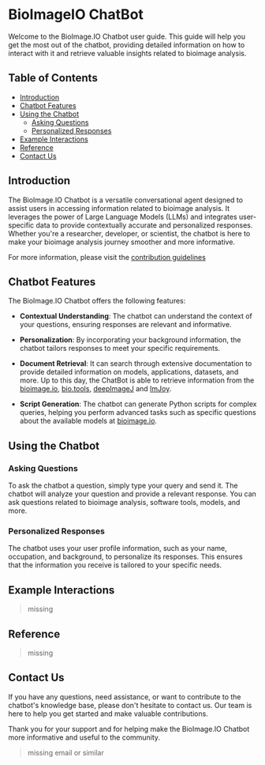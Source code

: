 # BioImageIO ChatBot
Welcome to the BioImage.IO Chatbot user guide. This guide will help you get the most out of the chatbot, providing detailed information on how to interact with it and retrieve valuable insights related to bioimage analysis.

## Table of Contents
- [Introduction](#introduction)
- [Chatbot Features](#chatbot-features)
- [Using the Chatbot](#using-the-chatbot)
  - [Asking Questions](#asking-questions)
  - [Personalized Responses](#personalized-responses)
- [Example Interactions](#example-interactions)
- [Reference](#reference)
- [Contact Us](#contact-us)

## Introduction
The BioImage.IO Chatbot is a versatile conversational agent designed to assist users in accessing information related to bioimage analysis. It leverages the power of Large Language Models (LLMs) and integrates user-specific data to provide contextually accurate and personalized responses. Whether you're a researcher, developer, or scientist, the chatbot is here to make your bioimage analysis journey smoother and more informative.

For more information, please visit the [contribution guidelines](CONTRIBUTING.md)

## Chatbot Features
The BioImage.IO Chatbot offers the following features:

* **Contextual Understanding**: The chatbot can understand the context of your questions, ensuring responses are relevant and informative.

* **Personalization**: By incorporating your background information, the chatbot tailors responses to meet your specific requirements.

* **Document Retrieval**: It can search through extensive documentation to provide detailed information on models, applications, datasets, and more. Up to this day, the ChatBot is able to retrieve information from the [bioimage.io](https://bioimage.io), [bio.tools](https://bio.tools), [deepImageJ](https://deepimagej.github.io) and [ImJoy](https://imjoy.io/#/).

* **Script Generation**: The chatbot can generate Python scripts for complex queries, helping you perform advanced tasks such as specific questions about the available models at [bioimage.io](https://bioimage.io).

## Using the Chatbot
### Asking Questions
To ask the chatbot a question, simply type your query and send it. The chatbot will analyze your question and provide a relevant response. You can ask questions related to bioimage analysis, software tools, models, and more.

### Personalized Responses
The chatbot uses your user profile information, such as your name, occupation, and background, to personalize its responses. This ensures that the information you receive is tailored to your specific needs.

## Example Interactions
> missing

## Reference
> missing

## Contact Us
If you have any questions, need assistance, or want to contribute to the chatbot's knowledge base, please don't hesitate to contact us. Our team is here to help you get started and make valuable contributions.

Thank you for your support and for helping make the BioImage.IO Chatbot more informative and useful to the community.
> missing email or similar